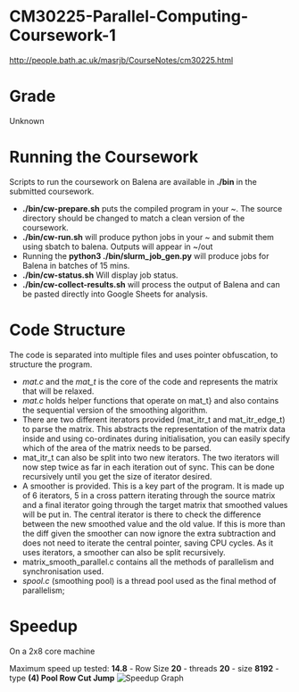# CM30225-Parallel-Computing-Coursework-1
http://people.bath.ac.uk/masrjb/CourseNotes/cm30225.html

# Grade
Unknown

# Running the Coursework
Scripts to run the coursework on Balena are available in **./bin** in the submitted coursework.
- **./bin/cw-prepare.sh** puts the compiled program in your ~. The source directory should be changed to match a clean version of the coursework.
- **./bin/cw-run.sh** will produce python jobs in your ~ and submit them using sbatch to balena. Outputs will appear in ~/out
- Running the **python3 ./bin/slurm_job_gen.py** will produce jobs for Balena in batches of 15 mins. 
- **./bin/cw-status.sh** Will display job status.
- **./bin/cw-collect-results.sh** will process the output of Balena and can be pasted directly into Google Sheets for analysis.

# Code Structure
The code is separated into multiple files and uses pointer obfuscation, to structure the program.
- *mat.c* and the *mat_t* is the core of the code and represents the matrix that will be relaxed.
- *mat.c* holds helper functions that operate on mat_t} and also contains the sequential version of the smoothing algorithm.
- There are two different iterators provided (mat_itr_t and mat_itr_edge_t) to parse the matrix. This abstracts the representation of the matrix data inside and using co-ordinates during initialisation, you can easily specify which of the area of the matrix needs to be parsed.
- mat_itr_t can also be  split into two new iterators. The two iterators will now step twice as far in each iteration out of sync. This can be done recursively until you get the size of iterator desired.
- A smoother is provided. This is a key part of the program. It is made up of 6 iterators, 5 in a cross pattern iterating through the source matrix and a final iterator going through the target matrix that smoothed values will be put in. The central iterator is there to check the difference between the new smoothed value and the old value. If this is more than the diff given the smoother can now ignore the extra subtraction and does not need to iterate the central pointer, saving CPU cycles. As it uses iterators, a smoother can also be split recursively.
- matrix_smooth_parallel.c contains all the methods of parallelism and synchronisation used.
- *spool.c* (smoothing pool) is a thread pool used as the final method of parallelism;

# Speedup
On a 2x8 core machine

Maximum speed up tested: **14.8** - Row Size **20** - threads **20** - size **8192** - type **(4) Pool Row Cut Jump**
![Speedup Graph](http://i.imgur.com/0R0xq9C.png)
